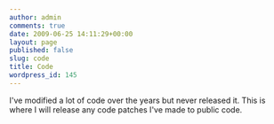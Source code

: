 ```yaml
---
author: admin
comments: true
date: 2009-06-25 14:11:29+00:00
layout: page
published: false
slug: code
title: Code
wordpress_id: 145
---
```


I've modified a lot of code over the years but never released it. This is where I will release any code patches I've made to public code.
